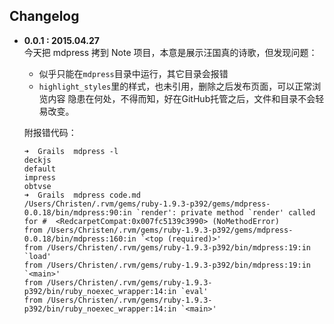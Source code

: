 ## Changelog
  
- **0.0.1 : 2015.04.27**    
  今天把 mdpress 拷到 Note 项目，本意是展示汪国真的诗歌，但发现问题：
  * 似乎只能在`mdpress`目录中运行，其它目录会报错
  * `highlight_styles`里的样式，也未引用，删除之后发布页面，可以正常浏览内容
  隐患在何处，不得而知，好在GitHub托管之后，文件和目录不会轻易改变。
  
  附报错代码：

  ```
  ➜  Grails  mdpress -l
  deckjs
  default
  impress
  obtvse
  ➜  Grails  mdpress code.md 
  /Users/Christen/.rvm/gems/ruby-1.9.3-p392/gems/mdpress-0.0.18/bin/mdpress:90:in `render': private method `render' called for #  <RedcarpetCompat:0x007fc5139c3990> (NoMethodError)
  from /Users/Christen/.rvm/gems/ruby-1.9.3-p392/gems/mdpress-0.0.18/bin/mdpress:160:in `<top (required)>'
  from /Users/Christen/.rvm/gems/ruby-1.9.3-p392/bin/mdpress:19:in `load'
  from /Users/Christen/.rvm/gems/ruby-1.9.3-p392/bin/mdpress:19:in `<main>'
  from /Users/Christen/.rvm/gems/ruby-1.9.3-p392/bin/ruby_noexec_wrapper:14:in `eval'
  from /Users/Christen/.rvm/gems/ruby-1.9.3-p392/bin/ruby_noexec_wrapper:14:in `<main>'
  ```
